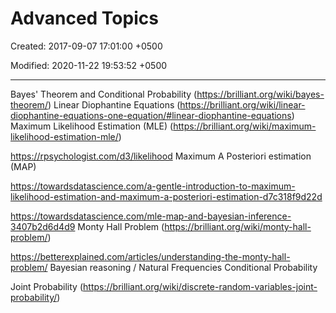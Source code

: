 # Advanced Topics

Created: 2017-09-07 17:01:00 +0500

Modified: 2020-11-22 19:53:52 +0500

---

Bayes' Theorem and Conditional Probability (<https://brilliant.org/wiki/bayes-theorem/>)
Linear Diophantine Equations (<https://brilliant.org/wiki/linear-diophantine-equations-one-equation/#linear-diophantine-equations>)
Maximum Likelihood Estimation (MLE) (<https://brilliant.org/wiki/maximum-likelihood-estimation-mle/>)

<https://rpsychologist.com/d3/likelihood>
Maximum A Posteriori estimation (MAP)

<https://towardsdatascience.com/a-gentle-introduction-to-maximum-likelihood-estimation-and-maximum-a-posteriori-estimation-d7c318f9d22d>

<https://towardsdatascience.com/mle-map-and-bayesian-inference-3407b2d6d4d9>
Monty Hall Problem (<https://brilliant.org/wiki/monty-hall-problem/>)

<https://betterexplained.com/articles/understanding-the-monty-hall-problem/>
Bayesian reasoning / Natural Frequencies
Conditional Probability

Joint Probability (<https://brilliant.org/wiki/discrete-random-variables-joint-probability/>)

